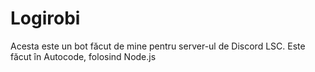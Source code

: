 # Logirobi        
Acesta este un bot făcut de mine pentru server-ul de Discord LSC.
Este făcut în Autocode, folosind Node.js
